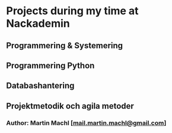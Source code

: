 # Projects during my time at Nackademin

## Programmering & Systemering
## Programmering Python
## Databashantering
## Projektmetodik och agila metoder

### Author: Martin Machl [mail.martin.machl@gmail.com]

